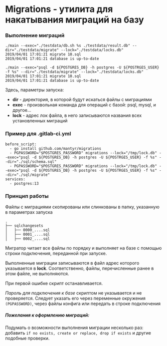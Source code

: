 # Migrations - утилита для накатывания миграций на базу

### Выполнение миграций

	./main --exec="./testdata/db.sh %s ./testdata/result.db" --dir="./testdata/migrate" --lock="./testdata/locks.db"
	2019/04/01 17:01:21 migrate 10.sql
	2019/04/01 17:01:21 database is up-to-date

	./main --exec="psql -d ${POSTGRES_DB} -h postgres -U ${POSTRGES_USER} -f %s" --dir="./testdata/migrate" --lock="./testdata/locks.db"
	2019/04/01 17:01:21 migrate 10.sql
	2019/04/01 17:01:21 database is up-to-date

Здесь, параметры запуска:
- **dir** - директория, в которой будут искаться файлы с миграциями
- **exec** - произвольная команда для операций с базой: psql, mysql, и другое...
- **lock** - адрес лок файла, в него записываются названия всех установленных миграций

### Пример для .gitlab-ci.yml

	before_script:
	  - go install github.com/mantyr/migrations
	  - PGPASSWORD="$POSTGRES_PASSWORD" migrations --lock="/tmp/lock.db" --exec="psql -d ${POSTGRES_DB} -h postgres -U ${POSTRGES_USER} -f %s" --dir="./sql/schema.sql"
	  - PGPASSWORD="$POSTGRES_PASSWORD" migrations --lock="/tmp/lock.db" --exec="psql -d ${POSTGRES_DB} -h postgres -U ${POSTRGES_USER} -f %s" --dir="./sql/migrate"
	services:
	  - postgres:13

### Принцип работы
Файлы с миграциями скопированы или слинкованы в папку, указанную в параметрах запуска

    .
    ├── sqlchangesets 
    │   ├── 0000_....sql
    │   ├── 0001_....sql
    │   ├── 0002_....sql     

Мигратор читает все файлы по порядку и выполняет на базе с помощью строки подключения, переданной при запуске.

Выполненные миграции записываются в файл адрес которого указывается в **lock**.
Соответственно, файлы, перечисленные ранее в этом файле, не выполняются.

При первой ошибке скрипт останавливается.

*Пароль для подключения к базе* скриптом не указывается и не проверяется. 
Следует указать его через переменные окружения `(PGPASSWORD)`, через файлы конфига или передать в строке подключения

##### Пожелания к оформлению миграций:
Подумать о возможности выполнения миграции несколько раз: добавить `if no exists, create or replace, drop if exists` и другие подобные проверки.
